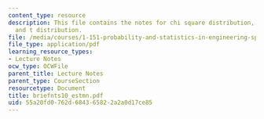 ```yaml
---
content_type: resource
description: This file contains the notes for chi square distribution, F distribution,
  and t distribution.
file: /media/courses/1-151-probability-and-statistics-in-engineering-spring-2005/55a20fd0762d684365822a2a0d17ce85_briefnts10_estmn.pdf
file_type: application/pdf
learning_resource_types:
- Lecture Notes
ocw_type: OCWFile
parent_title: Lecture Notes
parent_type: CourseSection
resourcetype: Document
title: briefnts10_estmn.pdf
uid: 55a20fd0-762d-6843-6582-2a2a0d17ce85
---
```

